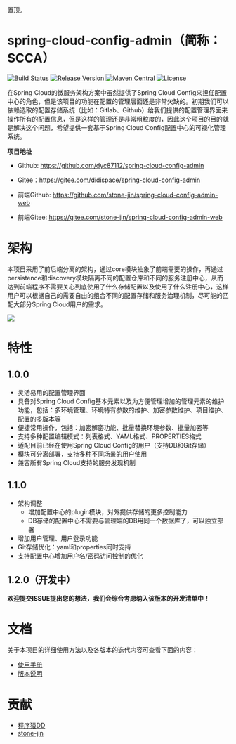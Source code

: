 置顶。
# spring-cloud-config-admin（简称：SCCA）

[![Build Status](https://travis-ci.org/dyc87112/spring-cloud-config-admin.svg?branch=1.2.x)](https://travis-ci.org/dyc87112/spring-cloud-config-admin)
[![Release Version](https://img.shields.io/github/release/dyc87112/spring-cloud-config-admin.svg)](https://github.com/dyc87112/spring-cloud-config-admin/releases)
[![Maven Central](https://img.shields.io/maven-central/v/com.didispace/spring-cloud-config-admin.svg)](https://mvnrepository.com/artifact/com.didispace/spring-cloud-config-admin)
[![License](https://img.shields.io/badge/License-Apache%202.0-blue.svg)](https://opensource.org/licenses/Apache-2.0)

在Spring Cloud的微服务架构方案中虽然提供了Spring Cloud Config来担任配置中心的角色，但是该项目的功能在配置的管理层面还是非常欠缺的。初期我们可以依赖选取的配置存储系统（比如：Gitlab、Github）给我们提供的配置管理界面来操作所有的配置信息，但是这样的管理还是非常粗粒度的，因此这个项目的目的就是解决这个问题，希望提供一套基于Spring Cloud Config配置中心的可视化管理系统。

**项目地址**

- Github: https://github.com/dyc87112/spring-cloud-config-admin
- Gitee：https://gitee.com/didispace/spring-cloud-config-admin

- 前端Github: https://github.com/stone-jin/spring-cloud-config-admin-web
- 前端Gitee: https://gitee.com/stone-jin/spring-cloud-config-admin-web

# 架构

本项目采用了前后端分离的架构，通过core模块抽象了前端需要的操作，再通过persistence和discovery模块隔离不同的配置仓库和不同的服务注册中心，从而达到前端程序不需要关心到底使用了什么存储配置以及使用了什么注册中心，这样用户可以根据自己的需要自由的组合不同的配置存储和服务治理机制，尽可能的匹配大部分Spring Cloud用户的需求。

![](https://github.com/dyc87112/spring-cloud-config-admin-doc/raw/master/statics/images/scca-arch-v1.1.x.png)

# 特性

## 1.0.0

- 灵活易用的配置管理界面
- 具备对Spring Cloud Config基本元素以及为方便管理增加的管理元素的维护功能，包括：多环境管理、环境特有参数的维护、加密参数维护、项目维护、配置的多版本等
- 便捷常用操作，包括：加密解密功能、批量替换环境参数、批量加密等
- 支持多种配置编辑模式：列表格式、YAML格式、PROPERTIES格式
- 适配目前已经在使用Spring Cloud Config的用户（支持DB和Git存储）
- 模块可分离部署，支持多种不同场景的用户使用
- 兼容所有Spring Cloud支持的服务发现机制

## 1.1.0

- 架构调整
  - 增加配置中心的plugin模块，对外提供存储的更多控制能力
  - DB存储的配置中心不需要与管理端的DB用同一个数据库了，可以独立部署
- 增加用户管理、用户登录功能
- Git存储优化：yaml和properties同时支持
- 支持配置中心增加用户名/密码访问控制的优化

## 1.2.0（开发中）

**欢迎提交ISSUE提出您的想法，我们会综合考虑纳入该版本的开发清单中！**

# 文档

关于本项目的详细使用方法以及各版本的迭代内容可查看下面的内容：

- [使用手册](https://dyc87112.github.io/spring-cloud-config-admin-doc/1.1.0)
- [版本说明](https://dyc87112.github.io/spring-cloud-config-admin-doc/release_notes.html)

# 贡献

- [程序猿DD](https://github.com/dyc87112)
- [stone-jin](https://github.com/stone-jin)
